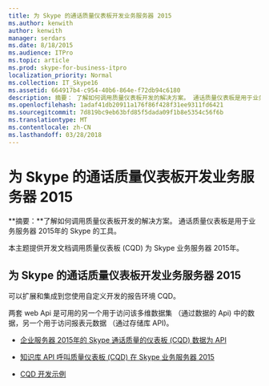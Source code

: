 ```yaml
---
title: 为 Skype 的通话质量仪表板开发业务服务器 2015
ms.author: kenwith
author: kenwith
manager: serdars
ms.date: 8/18/2015
ms.audience: ITPro
ms.topic: article
ms.prod: skype-for-business-itpro
localization_priority: Normal
ms.collection: IT_Skype16
ms.assetid: 664917b4-c954-40b6-864e-f72db94c6180
description: 摘要： 了解如何调用质量仪表板开发的解决方案。 通话质量仪表板是用于业务服务器 2015年的 Skype 的工具。
ms.openlocfilehash: 1adaf41db20911a176f86f428f31ee9311fd6421
ms.sourcegitcommit: 7d819bc9eb63bfd85f5dada09f1b8e5354c56f6b
ms.translationtype: MT
ms.contentlocale: zh-CN
ms.lasthandoff: 03/28/2018
---
```

# <a name="develop-call-quality-dashboard-for-skype-for-business-server-2015"></a>为 Skype 的通话质量仪表板开发业务服务器 2015
 
**摘要：**了解如何调用质量仪表板开发的解决方案。 通话质量仪表板是用于业务服务器 2015年的 Skype 的工具。
  
本主题提供开发文档调用质量仪表板 (CQD) 为 Skype 业务服务器 2015年。
  
## <a name="develop-call-quality-dashboard-for-skype-for-business-server-2015"></a>为 Skype 的通话质量仪表板开发业务服务器 2015

可以扩展和集成到您使用自定义开发的报告环境 CQD。 
  
两套 web Api 是可用的另一个用于访问该多维数据集 （通过数据的 Api) 中的数据，另一个用于访问报表元数据 （通过存储库 API)。 
  
- [企业服务器 2015年的 Skype 通话质量的仪表板 (CQD) 数据为 API](data-api.md)
    
- [知识库 API 呼叫质量仪表板 (CQD) 在 Skype 业务服务器 2015](repository-api.md)
    
- [CQD 开发示例](cqd-development-samples.md)
    

